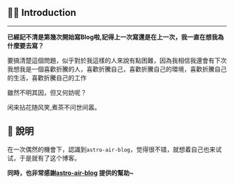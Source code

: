 


## 👏🏻 Introduction

****

**已經記不清是第幾次開始寫Blog啦,記得上一次寫還是在上一次，我一直在想我為什麼要去寫？**

要搞清楚這個問題，似乎對於我這樣的人來說有點困難，因為我相信我還會有下次
我想我是一個喜歡折騰的人，喜歡折騰自己，喜歡折騰自己的環境，喜歡折騰自己的生活，喜歡折騰自己的工作

雖然不明其因，但又何妨呢？

闲来拈花随风笑,煮茶不问世间嚣。


## 📝 說明

在一次偶然的機會下，認識到`astro-air-blog`，觉得很不错，就想着自己也来试试，于是就有了这个博客。

**同時，也非常感謝[astro-air-blog](https://github.com/austin2035/astro-air-blog) 提供的幫助~**



